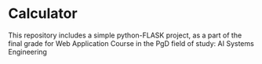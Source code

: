 # Calculator
This repository includes a simple python-FLASK project, as a part of the final grade for Web Application Course in the PgD field of study: AI Systems Engineering 
